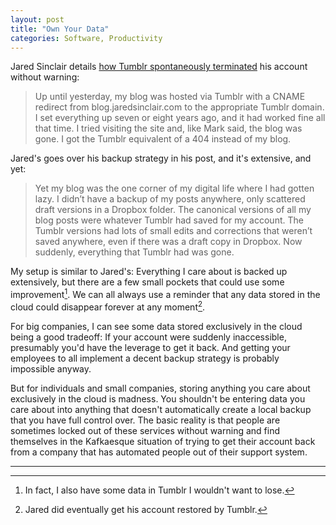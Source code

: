 ```yaml
---
layout: post
title: "Own Your Data"
categories: Software, Productivity
---
```


Jared Sinclair details [how Tumblr spontaneously terminated](https://jaredsinclair.com/2019/04/07/jekyll-and-hyde.html) his account without warning:

> Up until yesterday, my blog was hosted via Tumblr with a CNAME redirect from blog.jaredsinclair.com to the appropriate Tumblr domain. I set everything up seven or eight years ago, and it had worked fine all that time. I tried visiting the site and, like Mark said, the blog was gone. I got the Tumblr equivalent of a 404 instead of my blog.

Jared's goes over his backup strategy in his post, and it's extensive, and yet:

> Yet my blog was the one corner of my digital life where I had gotten lazy. I didn’t have a backup of my posts anywhere, only scattered draft versions in a Dropbox folder. The canonical versions of all my blog posts were whatever Tumblr had saved for my account. The Tumblr versions had lots of small edits and corrections that weren’t saved anywhere, even if there was a draft copy in Dropbox. Now suddenly, everything that Tumblr had was gone.

My setup is similar to Jared's: Everything I care about is backed up extensively, but there are a few small pockets that could use some improvement[^tumblr]. We can all always use a reminder that any data stored in the cloud could disappear forever at any moment[^data].

For big companies, I can see some data stored exclusively in the cloud being a good tradeoff: If your account were suddenly inaccessible, presumably you'd have the leverage to get it back. And getting your employees to all implement a decent backup strategy is probably impossible anyway.

But for individuals and small companies, storing anything you care about exclusively in the cloud is madness. You shouldn't be entering data you care about into anything that doesn't automatically create a local backup that you have full control over. The basic reality is that people are sometimes locked out of these services without warning and find themselves in the Kafkaesque situation of trying to get their account back from a company that has automated people out of their support system.

* * *

[^tumblr]: In fact, I also have some data in Tumblr I wouldn't want to lose.

[^data]: Jared did eventually get his account restored by Tumblr.